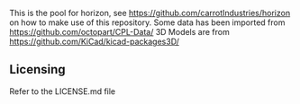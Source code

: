 This is the pool for horizon, see https://github.com/carrotIndustries/horizon on how to make use of this repository.
Some data has been imported from https://github.com/octopart/CPL-Data/
3D Models are from https://github.com/KiCad/kicad-packages3D/

## Licensing

Refer to the LICENSE.md file
